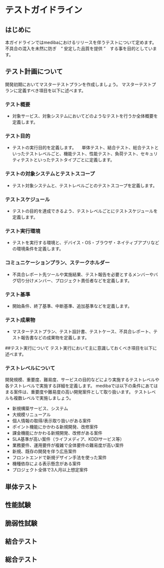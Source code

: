 

# テストガイドライン

## はじめに
本ガイドラインではmedibaにおけるリリースを伴うテストについて定めます。
不具合の混入を未然に防ぎ　“ 安定した品質を提供 ”　する事を目的としています。

## テスト計画について
開発初期においてマスターテストプランを作成しましょう。
マスターテストプランに定義すべき項目を以下に述べます。

### テスト概要
- 対象サービス、対象システムにおいてどのようなテストを行うか全体概要を定義します。

### テスト目的
- テストの実行目的を定義します。
　単体テスト、結合テスト、総合テストといったテストレベルごと、機能テスト、性能テスト、負荷テスト、セキュリティテストといったテストタイプごとに定義します。
　
### テストの対象システムとテストスコープ
- テスト対象システムと、テストレベルごとのテストスコープを定義します。

### テストスケジュール
- テストの目的を達成できるよう、テストレベルごとにテストスケジュールを定義します。

### テスト実行環境
- テストを実行する環境と、デバイス・OS・ブラウザ・ネイティブアプリなどの環境条件を定義します。

### コミュニケーションプラン、ステークホルダー
- 不具合レポート先ツールや実施結果、テスト報告を必要とするメンバーやバグ切り分けメンバー、プロジェクト責任者などを定義します。

### テスト基準
- 開始条件、終了基準、中断基準、追加基準などを定義します。

### テスト成果物
- マスターテストプラン、テスト設計書、テストケース、不具合レポート、テスト報告書などの成果物を定義します。

##テスト実行について
テスト実行において主に意識しておくべき項目を以下に述べます。

### テストレベルについて
開発規模、重要度、難易度、サービスの目的などにより実施するテストレベルや各テストレベルで実施する詳細を定義します。
medibaでは以下の条件にあてはまる案件は、重要度や難易度の高い開発案件として取り扱います。
テストレベルも複数レベルで実施しましょう。
- 新規構築サービス、システム
- 大規模リニューアル
- 個人情報の取得/表示取り扱いがある案件
- ポイント機能にかかわる新規開発、改修案件
- 課金機能にかかわる新規開発、改修がある案件
- SLA基準が高い案件（ライフメディア、KDDIサービス等）
- 業務要件、運用要件が複雑で全体要件の難易度が高い案件
- 新規、既存の開発を伴う広告案件
- フロントエンドで新規デザイン手法を使った案件
- 機種依存による表示懸念がある案件
- プロジェクト全体で3人月以上想定案件



## 単体テスト

## 性能試験　

## 脆弱性試験

## 結合テスト

## 総合テスト





